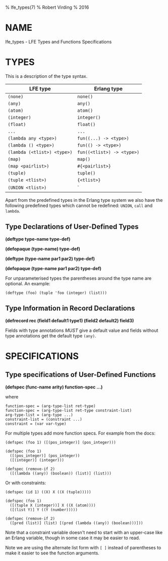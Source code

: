 % lfe_types(7)
% Robert Virding
% 2016

# NAME

lfe_types - LFE Types and Functions Specifications

# TYPES

This is a description of the type syntax.


  | LFE type                     | Erlang type                  |
  |------------------------------|------------------------------|
  | `(none)`                       | `none()`                       |
  | `(any)`                        | `any()`                        |
  | `(atom)`                       | `atom()`                       |
  | `(integer)`                    | `integer()`                    |
  | `(float)`                      | `float()`                      |
  | `...`                          | `...`                          |
  | `(lambda any <type>)`          | `fun((...) -> <type>)`         |
  | `(lambda () <type>)`           | `fun(() -> <type>)`            |
  | `(lambda (<tlist>) <type>)`    | `fun((<tlist>) -> <type>)`     |
  | `(map)`                        | `map()`                        |
  | `(map <pairlist>)`             | `#{<pairlist>}`                |
  | `(tuple)`                      | `tuple()`                      |
  | `(tuple <tlist>)`              | `{<tlist>}`                    |
  | `(UNION <tlist>)`              | `<type> | <type>`              |

Apart from the predefined types in the Erlang type system we also have
the following predefined types which cannot be redefined: `UNION`,
`call` and `lambda`.

## Type Declarations of User-Defined Types

**(deftype type-name type-def)**

**(defopaque (type-name) type-def)**

**(deftype (type-name par1 par2) type-def)**

**(defopaque (type-name par1 par2) type-def)**

For unparameterised types the parentheses around the type name are optional. An example:

```
(deftype (foo) (tuple 'foo (integer) (list)))
```

## Type Information in Record Declarations

**(defrecord rec (field1 default1 type1) (field2 default2) field3)**

Fields with type annotations *MUST* give a default value and fields
without type annotations get the default type `(any)`.

# SPECIFICATIONS

## Type specifications of User-Defined Functions

**(defspec (func-name arity) function-spec ...)**

where

```
function-spec = (arg-type-list ret-type)
function-spec = (arg-type-list ret-type constraint-list)
arg-type-list = (arg-type ...)
constraint-list = (constraint ...)
constraint = (var var-type)
```

For multiple types add more function specs. For example from the docs:

```
(defspec (foo 1) ([(pos_integer)] (pos_integer)))

(defspec (foo 1)
  ([(pos_integer)] (pos_integer))
  ([(integer)] (integer)))

(defspec (remove-if 2)
  ([(lambda ((any)) (boolean)) (list)] (list)))
```

Or with constraints:

```
(defspec (id 1) ((X) X ((X (tuple)))))

(defspec (foo 1)
  ([(tuple X (integer))] X ((X (atom))))
  ([(list Y)] Y ((Y (number)))))

(defspec (remove-if 2)
  ([pred (list)] (list) [(pred (lambda ((any)) (boolean)))]))
```

Note that a constraint variable doesn't need to start with an
upper-case like an Erlang variable, though in some case it may be
easier to read.

Note we are using the alternate list form with `[ ]` instead of
parentheses to make it easier to see the function arguments.
